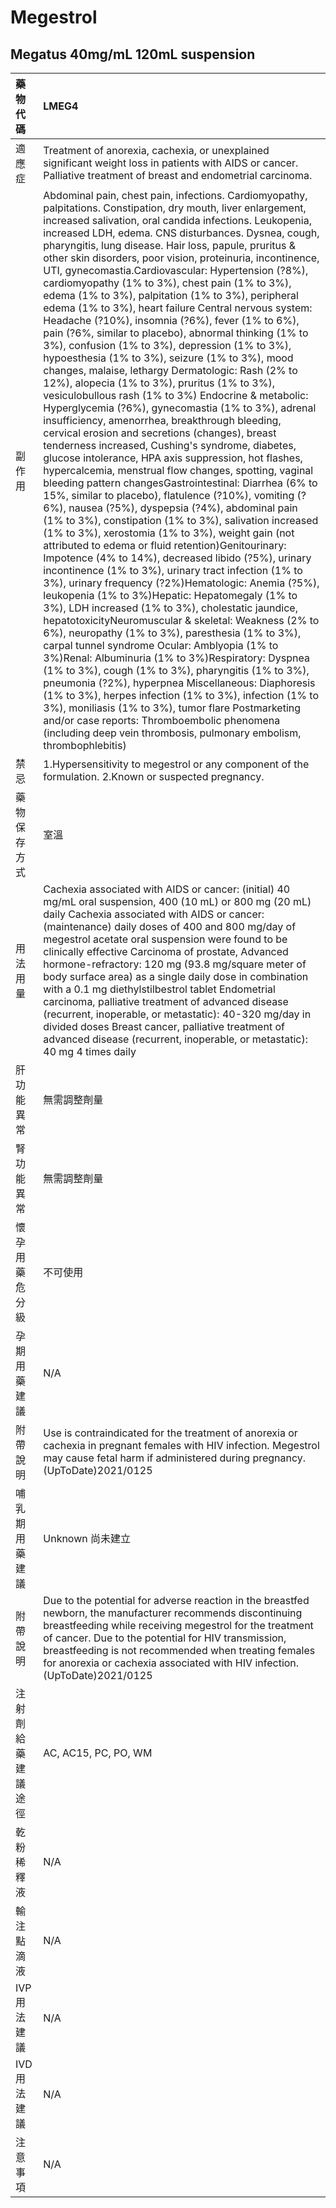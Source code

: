 # Megestrol

## Megatus 40mg/mL 120mL suspension

| 藥物代碼 | LMEG4 |
| :--- | :--- |
| 適應症 | Treatment of anorexia, cachexia, or unexplained significant weight loss in patients with AIDS or cancer. Palliative treatment of breast and endometrial carcinoma. |
| 副作用 | Abdominal pain, chest pain, infections. Cardiomyopathy, palpitations. Constipation, dry mouth, liver enlargement, increased salivation, oral candida infections. Leukopenia, increased LDH, edema. CNS disturbances. Dysnea, cough, pharyngitis, lung disease. Hair loss, papule, pruritus & other skin disorders, poor vision, proteinuria, incontinence, UTI, gynecomastia.Cardiovascular: Hypertension \(?8%\), cardiomyopathy \(1% to 3%\), chest pain \(1% to 3%\), edema \(1% to 3%\), palpitation \(1% to 3%\), peripheral edema \(1% to 3%\), heart failure Central nervous system: Headache \(?10%\), insomnia \(?6%\), fever \(1% to 6%\), pain \(?6%, similar to placebo\), abnormal thinking \(1% to 3%\), confusion \(1% to 3%\), depression \(1% to 3%\), hypoesthesia \(1% to 3%\), seizure \(1% to 3%\), mood changes, malaise, lethargy Dermatologic: Rash \(2% to 12%\), alopecia \(1% to 3%\), pruritus \(1% to 3%\), vesiculobullous rash \(1% to 3%\) Endocrine & metabolic: Hyperglycemia \(?6%\), gynecomastia \(1% to 3%\), adrenal insufficiency, amenorrhea, breakthrough bleeding, cervical erosion and secretions \(changes\), breast tenderness increased, Cushing's syndrome, diabetes, glucose intolerance, HPA axis suppression, hot flashes, hypercalcemia, menstrual flow changes, spotting, vaginal bleeding pattern changesGastrointestinal: Diarrhea \(6% to 15%, similar to placebo\), flatulence \(?10%\), vomiting \(?6%\), nausea \(?5%\), dyspepsia \(?4%\), abdominal pain \(1% to 3%\), constipation \(1% to 3%\), salivation increased \(1% to 3%\), xerostomia \(1% to 3%\), weight gain \(not attributed to edema or fluid retention\)Genitourinary: Impotence \(4% to 14%\), decreased libido \(?5%\), urinary incontinence \(1% to 3%\), urinary tract infection \(1% to 3%\), urinary frequency \(?2%\)Hematologic: Anemia \(?5%\), leukopenia \(1% to 3%\)Hepatic: Hepatomegaly \(1% to 3%\), LDH increased \(1% to 3%\), cholestatic jaundice, hepatotoxicityNeuromuscular & skeletal: Weakness \(2% to 6%\), neuropathy \(1% to 3%\), paresthesia \(1% to 3%\), carpal tunnel syndrome Ocular: Amblyopia \(1% to 3%\)Renal: Albuminuria \(1% to 3%\)Respiratory: Dyspnea \(1% to 3%\), cough \(1% to 3%\), pharyngitis \(1% to 3%\), pneumonia \(?2%\), hyperpnea Miscellaneous: Diaphoresis \(1% to 3%\), herpes infection \(1% to 3%\), infection \(1% to 3%\), moniliasis \(1% to 3%\), tumor flare Postmarketing and/or case reports: Thromboembolic phenomena \(including deep vein thrombosis, pulmonary embolism, thrombophlebitis\) |
| 禁忌 | 1.Hypersensitivity to megestrol or any component of the formulation. 2.Known or suspected pregnancy. |
| 藥物保存方式 | 室溫 |
| 用法用量 | Cachexia associated with AIDS or cancer: \(initial\) 40 mg/mL oral suspension, 400 \(10 mL\) or 800 mg \(20 mL\) daily Cachexia associated with AIDS or cancer: \(maintenance\) daily doses of 400 and 800 mg/day of megestrol acetate oral suspension were found to be clinically effective Carcinoma of prostate, Advanced hormone-refractory: 120 mg \(93.8 mg/square meter of body surface area\) as a single daily dose in combination with a 0.1 mg diethylstilbestrol tablet Endometrial carcinoma, palliative treatment of advanced disease \(recurrent, inoperable, or metastatic\): 40-320 mg/day in divided doses Breast cancer, palliative treatment of advanced disease \(recurrent, inoperable, or metastatic\): 40 mg 4 times daily |
| 肝功能異常 | 無需調整劑量 |
| 腎功能異常 | 無需調整劑量 |
| 懷孕用藥危分級 | 不可使用 |
| 孕期用藥建議 | N/A |
| 附帶說明 | Use is contraindicated for the treatment of anorexia or cachexia in pregnant females with HIV infection. Megestrol may cause fetal harm if administered during pregnancy.\(UpToDate\)2021/0125 |
| 哺乳期用藥建議 | Unknown 尚未建立 |
| 附帶說明 | Due to the potential for adverse reaction in the breastfed newborn, the manufacturer recommends  discontinuing breastfeeding while receiving megestrol for the treatment of cancer. Due to the potential for HIV transmission, breastfeeding is not recommended when treating females for anorexia or cachexia associated with HIV infection. \(UpToDate\)2021/0125 |
| 注射劑給藥建議途徑 | AC, AC15, PC, PO, WM |
| 乾粉稀釋液 | N/A |
| 輸注點滴液 | N/A |
| IVP 用法建議 | N/A |
| IVD 用法建議 | N/A |
| 注意事項 | N/A |


